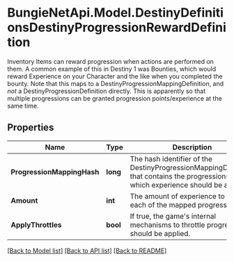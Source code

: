 # BungieNetApi.Model.DestinyDefinitionsDestinyProgressionRewardDefinition
Inventory Items can reward progression when actions are performed on them. A common example of this in Destiny 1 was Bounties, which would reward Experience on your Character and the like when you completed the bounty.  Note that this maps to a DestinyProgressionMappingDefinition, and *not* a DestinyProgressionDefinition directly. This is apparently so that multiple progressions can be granted progression points/experience at the same time.
## Properties

Name | Type | Description | Notes
------------ | ------------- | ------------- | -------------
**ProgressionMappingHash** | **long** | The hash identifier of the DestinyProgressionMappingDefinition that contains the progressions for which experience should be applied. | [optional] 
**Amount** | **int** | The amount of experience to give to each of the mapped progressions. | [optional] 
**ApplyThrottles** | **bool** | If true, the game&#39;s internal mechanisms to throttle progression should be applied. | [optional] 

[[Back to Model list]](../README.md#documentation-for-models) [[Back to API list]](../README.md#documentation-for-api-endpoints) [[Back to README]](../README.md)

